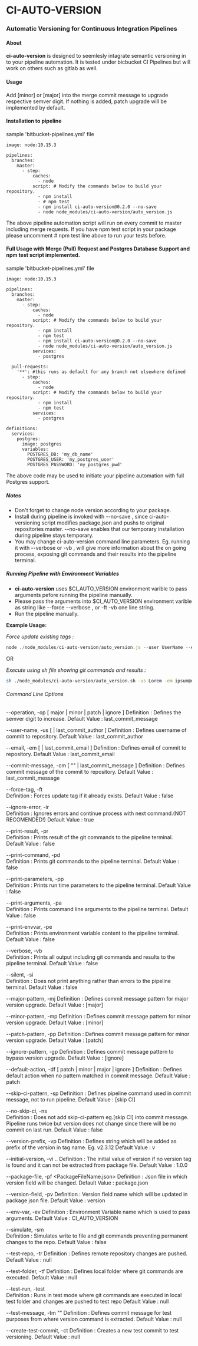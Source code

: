 # CI-AUTO-VERSION
###  Automatic Versioning for Continuous Integration Pipelines

#### About
**ci-auto-version** is designed to seemlesly intagrate semantic versioning in to your pipeline automation. It is tested under bicbucket CI Pipelines but will work on others such as gitlab as well.

#### Usage
Add [minor] or [major] into the merge commit message to upgrade respective semver digit. If nothing is added, patch upgrade will be implemented by default.

#### Installation to pipeline
sample 'bitbucket-pipelines.yml' file

    image: node:10.15.3

    pipelines:
      branches:
        master:
          - step:
              caches:
                - node
              script: # Modify the commands below to build your repository.
                - npm install
                - # npm test
                - npm install ci-auto-version@0.2.0 --no-save
                - node node_modules/ci-auto-version/auto_version.js
            
The above pipeline automation script will run on every commit to master including merge requests. If you have npm test script in your package please uncomment # npm test line above to run your tests before.

#### Full Usage with Merge (Pull) Request and Postgres Database Support and npm test script implemented.
sample 'bitbucket-pipelines.yml' file

    image: node:10.15.3

    pipelines:
      branches:
        master:
          - step:
              caches:
                - node
              script: # Modify the commands below to build your repository.
                - npm install
                - npm test
                - npm install ci-auto-version@0.2.0 --no-save
                - node node_modules/ci-auto-version/auto_version.js
              services:
                - postgres

      pull-requests:
        '**': #this runs as default for any branch not elsewhere defined
          - step:
              caches:
                - node
              script: # Modify the commands below to build your repository.
                - npm install
                - npm test
              services:
                - postgres

    definitions:
      services:
        postgres:
          image: postgres
          variables:
            POSTGRES_DB: 'my_db_name'
            POSTGRES_USER: 'my_postgres_user'
            POSTGRES_PASSWORD: 'my_postgres_pwd'

The above code may be used to initiate your pipeline automation with full Postgres support. 
##### Notes
- Don't forget to change node version according to your package.
- Install during pipeline is invoked with --no-save , since ci-auto-versioning script modifies package.json and pushs to original repositories master. --no-save enables that our temporary installation during pipeline stays temporary.
- You may change ci-auto-version command line parameters. Eg. running it with --verbose or -vb , will give more information about the on going process, exposing git commands and their results into the pipeline terminal.

##### Running Pipeline with Environment Variables

- **ci-auto-version** uses $CI_AUTO_VERSION environment varible to pass arguments pefore running the pipeline manually. 
- Please pass the arguments into $CI_AUTO_VERSION environment varible as string like   --force --verbose , or  -ft -vb   one line string.
- Run the pipeline manually.

**Example Usage:** 

_Force update existing tags :_ 
```javascript
node ./node_modules/ci-auto-version/auto_version.js --user UserName --email email@host.com -force
```
OR

_Execute using sh file showing git commands and results :_ 
```sh
sh ./node_modules/ci-auto-version/auto_version.sh -us Lorem -em ipsum@example.com -vb
```
###### Command Line Options
--operation, -op [ major | minor | patch | ignore ] 
  Definition : Defines the semver digit to increase.
  Default Value : last_commit_message

--user-name, -us [ <UserName> | last_commit_author ] 
  Definition : Defines username of commit to repository.
  Default Value : last_commit_author

--email, -em [ <E-Mail> | last_commit_email ] 
  Definition : Defines email of commit to repository.
  Default Value : last_commit_email

--commit-message, -cm [ "<CommitMessage>" | last_commit_message ] 
  Definition : Defines commit message of the commit to repository.
  Default Value : last_commit_message

--force-tag, -ft         
  Definition : Forces update tag if it already exists.
  Default Value : false

--ignore-error, -ir      
  Definition : Ignores errors and continue process with next command.(NOT RECOMENDED!)
  Default Value : true

--print-result, -pr      
  Definition : Prints result of the git commands to the pipeline terminal.
  Default Value : false

--print-command, -pd     
  Definition : Prints git commands to the pipeline terminal.
  Default Value : false

--print-parameters, -pp  
  Definition : Prints run time parameters to the pipeline terminal.
  Default Value : false

--print-arguments, -pa   
  Definition : Prints command line arguments to the pipeline terminal.
  Default Value : false

--print-envvar, -pe      
  Definition : Prints environment variable content to the pipeline terminal.
  Default Value : false

--verbose, -vb           
  Definition : Prints all output including git commands and results to the pipeline terminal.
  Default Value : false

--silent, -si            
  Definition : Does not print anything rather than errors to the pipeline terminal.
  Default Value : false

--major-pattern, -mj <PatternString> 
  Definition : Defines commit message pattern for major version upgrade.
  Default Value : [major]

--minor-pattern, -mp <PatternString> 
  Definition : Defines commit message pattern for minor version upgrade.
  Default Value : [minor]

--patch-pattern, -pp <PatternString> 
  Definition : Defines commit message pattern for minor version upgrade.
  Default Value : [patch]

--ignore-pattern, -gp <PatternString> 
  Definition : Defines commit message pattern to bypass version upgrade.
  Default Value : [ignore]

--default-action, -df [ patch | minor | major | ignore ] 
  Definition : Defines default action when no pattern matched in commit message.
  Default Value : patch

--skip-ci-pattern, -sp <PatternString> 
  Definition : Defines pipeline command used in commit message, not to run pipeline.
  Default Value : [skip CI]

--no-skip-ci, -ns        
  Definition : Does not add skip-ci-pattern eg.[skip CI] into commit message. Pipeline runs twice but version does not change since there will be no commit on last run.
  Default Value : false

--version-prefix, -vp <VersionPrefix> 
  Definition : Defines string which will be added as prefix of the version in tag name. Eg. v2.3.12
  Default Value : v

--initial-version, -vi <major>.<minor>.<patch> 
  Definition : The initial value of version if no version tag is found and it can not be extracted from package file.
  Default Value : 1.0.0

--package-file, -pf <PackageFileName.json> 
  Definition : Json file in which version field will be changed.
  Default Value : package.json

--version-field, -pv <VersionFieldName> 
  Definition : Version field name which will be updated in package json file.
  Default Value : version

--env-var, -ev <EnvironmentVariableName> 
  Definition : Environment Variable name which is used to pass arguments.
  Default Value : CI_AUTO_VERSION

--simulate, -sm          
  Definition : Simulates write to file and git commands preventing permanent changes to the repo.
  Default Value : false

--test-repo, -tr <TestRepoAddress> 
  Definition : Defines remote repository changes are pushed.
  Default Value : null

--test-folder, -tf <TestFolderName> 
  Definition : Defines local folder where git commands are executed.
  Default Value : null

--test-run, -test        
  Definition : Runs in test mode where git commands are executed in local test folder and changes are pushed to test repo
  Default Value : null

--test-message, -tm "<TestCommitMessage>" 
  Definition : Defines commit message for test purposes from where version command is extracted.
  Default Value : null

--create-test-commit, -ct <CommitMessage> 
  Definition : Creates a new test commit to test versioning.
  Default Value : null
